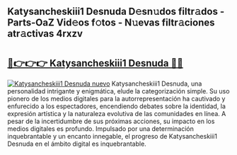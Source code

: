 ## Katysancheskiii1 Desnuda D𝚎sn𝚞dos filtr𝚊dos - Parts-OaZ Vid𝚎os f𝚘tos - N𝚞evas filtr𝚊ciones atr𝚊ctivas 4rxzv

# <h2><a href="http://mb7rkks.tromn.icu/?c=Katysancheskiii1+Desnuda">🔗👉👉👉 Katysancheskiii1 Desnuda 🔗🔗</a></h2>

[![Katysancheskiii1 Desnuda nuevo](https://i.imgur.com/pEAQMta.gif)](http://mb7rkks.tromn.icu/?c=Katysancheskiii1+Desnuda)
Katysancheskiii1 Desnuda, una personalidad intrigante y enigmática, elude la categorización simple. Su uso pionero de los medios digitales para la autorrepresentación ha cautivado y enfurecido a los espectadores, encendiendo debates sobre la identidad, la expresión artística y la naturaleza evolutiva de las comunidades en línea. A pesar de la incertidumbre de sus próximas acciones, su impacto en los medios digitales es profundo. Impulsado por una determinación inquebrantable y un encanto innegable, el progreso de Katysancheskiii1 Desnuda en el ámbito digital es inquebrantable.
